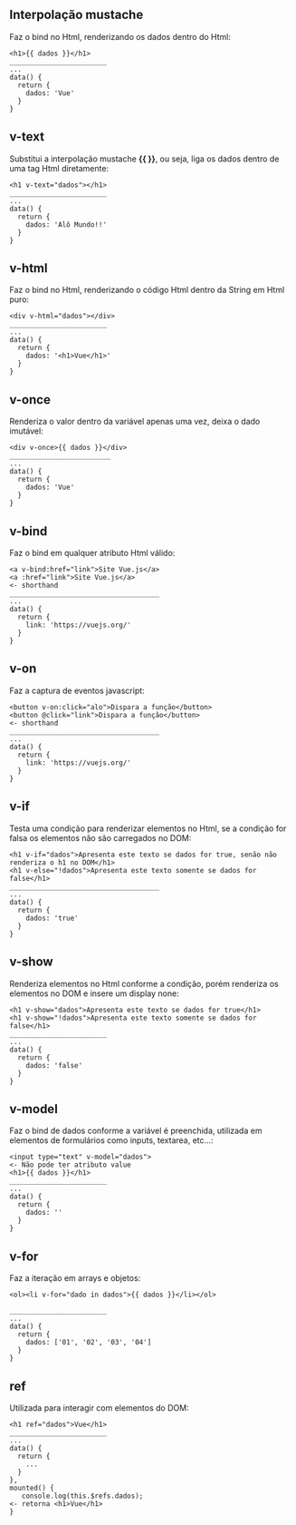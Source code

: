 ## Interpolação mustache
Faz o bind no Html, renderizando os dados dentro do Html:

    <h1>{{ dados }}</h1>
    ________________________
    ...
    data() {
      return {
        dados: 'Vue'
      }
    }

## v-text
Substitui a interpolação mustache **{{ }}**, ou seja, liga os dados dentro de uma tag Html diretamente:

    <h1 v-text="dados"></h1>
    ________________________
    ...
    data() {
      return {
        dados: 'Alô Mundo!!'
      }
    }
    
## v-html
Faz o bind no Html, renderizando o código Html dentro da String em Html puro:

    <div v-html="dados"></div>
    ________________________
    ...
    data() {
      return {
        dados: '<h1>Vue</h1>'
      }
    }
    
## v-once
Renderiza o valor dentro da variável apenas uma vez, deixa o dado imutável:

    <div v-once>{{ dados }}</div>
    _________________________
    ...
    data() {
      return {
        dados: 'Vue'
      }
    }    
    
## v-bind
Faz o bind em qualquer atributo Html válido:

    <a v-bind:href="link">Site Vue.js</a>
    <a :href="link">Site Vue.js</a>                                                    <- shorthand
    _____________________________________
    ...
    data() {
      return {
        link: 'https://vuejs.org/'
      }
    } 
    
## v-on
Faz a captura de eventos javascript:

    <button v-on:click="alo">Dispara a função</button>
    <button @click="link">Dispara a função</button>                                    <- shorthand
    _____________________________________
    ...
    data() {
      return {
        link: 'https://vuejs.org/'
      }
    } 
    
## v-if
Testa uma condição para renderizar elementos no Html, se a condição for falsa os elementos não são carregados no DOM:

    <h1 v-if="dados">Apresenta este texto se dados for true, senão não renderiza o h1 no DOM</h1>
    <h1 v-else="!dados">Apresenta este texto somente se dados for false</h1>
    _____________________________________
    ...
    data() {
      return {
        dados: 'true'
      }
    } 
    
## v-show
Renderiza elementos no Html conforme a condição, porém renderiza os elementos no DOM e insere um display none:

    <h1 v-show="dados">Apresenta este texto se dados for true</h1>
    <h1 v-show="!dados">Apresenta este texto somente se dados for false</h1>
    ________________________
    ...
    data() {
      return {
        dados: 'false'
      }
    }
    
## v-model
Faz o bind de dados conforme a variável é preenchida, utilizada em elementos de formulários como inputs, textarea, etc...:

    <input type="text" v-model="dados">                                                <- Não pode ter atributo value
    <h1>{{ dados }}</h1>
    ________________________
    ...
    data() {
      return {
        dados: ''
      }
    }
    
## v-for
Faz a iteração em arrays e objetos:

    <ol><li v-for="dado in dados">{{ dados }}</li></ol>
    
    ________________________
    ...
    data() {
      return {
        dados: ['01', '02', '03', '04']
      }
    }


## ref
Utilizada para interagir com elementos do DOM:
    
    <h1 ref="dados">Vue</h1>
    ________________________
    ...
    data() {
      return {
        ...
      }
    },
    mounted() {
       console.log(this.$refs.dados);                                               <- retorna <h1>Vue</h1>
    }
    
        
